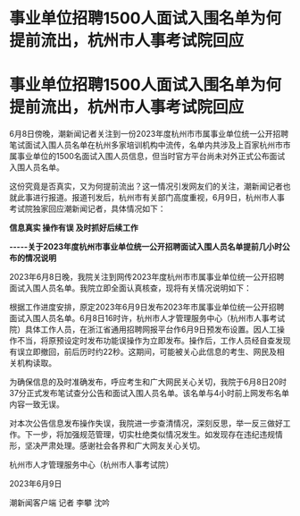 # 事业单位招聘1500人面试入围名单为何提前流出，杭州市人事考试院回应

# 事业单位招聘1500人面试入围名单为何提前流出，杭州市人事考试院回应

6月8日傍晚，潮新闻记者关注到一份2023年度杭州市市属事业单位统一公开招聘笔试面试入围人员名单在杭州多家培训机构中流传，名单内共涉及上百家杭州市市属事业单位的1500名面试入围人员信息，但当时官方平台尚未对外正式公布面试入围人员名单。

这份究竟是否真实，又为何提前流出？这一情况引发网友们的关注，潮新闻记者也就此事进行报道。报道刊发后，杭州市有关部门高度重视，6月9日，杭州市人事考试院独家回应潮新闻记者，具体情况如下：

**信息真实 操作有误 及时抓好后续工作**

**\-----关于2023年度杭州市事业单位统一公开招聘面试入围人员名单提前几小时公布的情况说明**

2023年6月8日晚，我院关注到网传2023年度杭州市市属事业单位统一公开招聘面试入围人员名单。我院立即全面认真核查，现将有关情况说明如下：

根据工作进度安排，原定2023年6月9日发布2023年市属事业单位统一公开招聘面试入围人员名单。6月8日16时许，杭州市人才管理服务中心（杭州市人事考试院）具体工作人员，在浙江省通用招聘网报平台作6月9日预发布设置。因人工操作不当，将原预设定时发布功能误操作为立即发布。操作后，工作人员经自查发现有误立即撤回，前后历时约22秒。这期间，可能被关心此信息的考生、网民及相关机构读取。

为确保信息的及时准确发布，呼应考生和广大网民关心关切，我院于6月8日20时37分正式发布笔试查分公告和面试入围人员名单。该名单与4小时前上网发布名单内容一致无误。

对本次公告信息发布操作失误，我院进一步查清情况，深刻反思，举一反三做好工作。下一步，将加强规范管理，切实杜绝类似情况发生。如发现存在违纪违规情形，坚决严肃处理。感谢社会各界和广大网友关心关切。

杭州市人才管理服务中心（杭州市人事考试院）

2023年6月9日

潮新闻客户端 记者 李攀 沈吟

